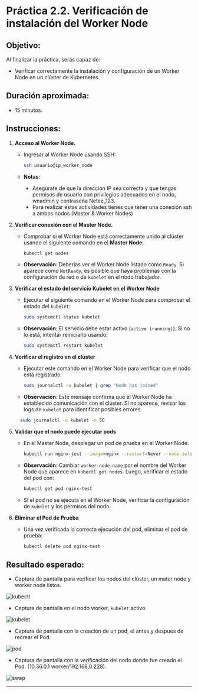 # Práctica 2.2. Verificación de instalación del Worker Node  

## Objetivo:

Al finalizar la práctica, serás capaz de:
- Verificar correctamente la instalación y configuración de un Worker Node en un clúster de Kubernetes.

## Duración aproximada:
- 15 minutos.

## Instrucciones:

1. **Acceso al Worker Node.**
   - Ingresar al Worker Node usando SSH:
     ```bash
     ssh usuario@ip_worker_node
     ```
   - **Notas**: 

        - Asegúrate de que la dirección IP sea correcta y que tengas permisos de usuario con privilegios adecuados en el nodo, wnadmin y contraseña Netec_123.
        - Para realizar estas actividades tienes que tener una conexión ssh a ambos nodos (Master & Worker Nodes)

2. **Verificar conexión con el Master Node.**
   - Comprobar si el Worker Node está correctamente unido al clúster usando el siguiente comando en el **Master Node**:
     ```bash
     kubectl get nodes
     ```
   - **Observación**: Deberías ver el Worker Node listado como `Ready`. Si aparece como `NotReady`, es posible que haya problemas con la configuración de red o de `kubelet` en el nodo trabajador.

3. **Verificar el estado del servicio Kubelet en el Worker Node**
   - Ejecutar el siguiente comando en el Worker Node para comprobar el estado del `kubelet`:
     ```bash
     sudo systemctl status kubelet
     ```
   - **Observación**: El servicio debe estar activo (`active (running)`). Si no lo está, intentar reiniciarlo usando:
     ```bash
     sudo systemctl restart kubelet
     ```

4. **Verificar el registro en el clúster**
   - Ejecutar este comando en el Worker Node para verificar que el nodo está registrado:
     ```bash
     sudo journalctl -u kubelet | grep "Node has joined"
     ```
   - **Observación**: Este mensaje confirma que el Worker Node ha establecido comunicación con el clúster. Si no aparece, revisar los logs de `kubelet` para identificar posibles errores.
   ```bash
     sudo journalctl -u kubelet -n 50
     ```

5. **Validar que el nodo puede ejecutar pods**
   - En el Master Node, desplegar un pod de prueba en el Worker Node:
     ```bash
     kubectl run nginx-test --image=nginx --restart=Never --node-selector="kubernetes.io/hostname=<worker-node-name>"
     ```
   - **Observación**: Cambiar `worker-node-name` por el nombre del Worker Node que aparece en `kubectl get nodes`. Luego, verificar el estado del pod con:

     ```bash
     kubectl get pod nginx-test
     ```
   - Si el pod no se ejecuta en el Worker Node, verificar la configuración de `kubelet` y los permisos del nodo.

7. **Eliminar el Pod de Prueba**
   - Una vez verificada la correcta ejecución del pod, eliminar el pod de prueba:
     ```bash
     kubectl delete pod nginx-test
     ```
     
## Resultado esperado:

- Captura de pantalla para verificar los nodos del clúster, un mater node y worker node listos.

![kubectl](../images/u2_2_1.png)

- Captura de pantalla en el nodo worker, `kubelet` activo.

![kubelet](../images/u2_2_2.png)

- Captura de pantalla con la creación de un pod, el antes y despues de recrear el Pod.

![pod](../images/u2_2_3.png)

- Captura de pantalla con la verificación del nodo donde fue creado el Pod. (10.36.0.1 worker/192.168.0.228).

![swap](../images/u2_2_4.png)

---
